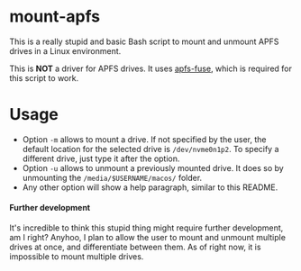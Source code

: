 # mount-apfs
This is a really stupid and basic Bash script to mount and unmount APFS drives in a Linux environment.

This is **NOT** a driver for APFS drives. It uses [apfs-fuse](https://github.com/sgan81/apfs-fuse), which is required for this script to work.

# Usage
 - Option ``-m`` allows to mount a drive. If not specified by the user, the default location for the selected drive is ``/dev/nvme0n1p2``. To specify a different drive, just type it after the option.
 - Option ``-u`` allows to unmount a previously mounted drive. It does so by unmounting the ``/media/$USERNAME/macos/`` folder.
 - Any other option will show a help paragraph, similar to this README.

#### Further development
It's incredible to think this stupid thing might require further development, am I right?
Anyhoo, I plan to allow the user to mount and unmount multiple drives at once, and differentiate between them. As of right now, it is impossible to mount multiple drives.
